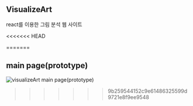 ## VisualizeArt
<p>react를 이용한 그림 분석 웹 사이트</p>


<<<<<<< HEAD

=======
## main page(prototype)
![visualizeArt main page(prototype)](https://github.com/HANYONUJUN/VisualizeArt/assets/104452243/2616315b-bc68-48cc-a240-e4534a6f9ded)
>>>>>>> 9b259544152c9e61486325599d9721e8f9ee9548

